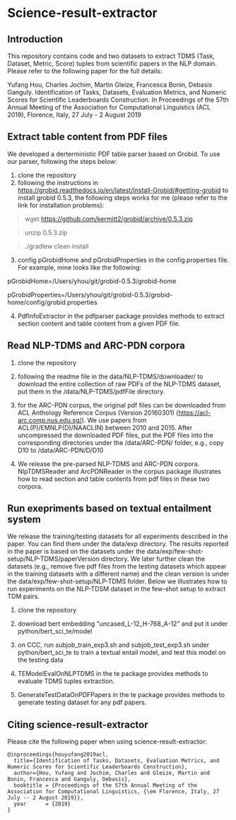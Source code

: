 # Science-result-extractor

## Introduction 


This repository contains code and two datasets to extract TDMS (Task, Dataset, Metric, Score) tuples from scientific papers in the NLP domain. Please refer to the following paper for the full details:

Yufang Hou, Charles Jochim, Martin Gleize, Francesca Bonin, Debasis Ganguly. Identification of Tasks, Datasets, Evaluation Metrics, and Numeric Scores for Scientific Leaderboards Construction. In Proceedings of the 57th Annual Meeting of the Association for Computational Linguistics (ACL 2019), Florence, Italy, 27 July - 2 August 2019

## Extract table content from PDF files

We developed a derterministic PDF table parser based on Grobid. To use our parser, following the steps below:

1) clone the repository
2) following the instructions in https://grobid.readthedocs.io/en/latest/Install-Grobid/#getting-grobid to install grobid 0.5.3, the following steps works for me (please refer to the link for installation problems):

> wget https://github.com/kermitt2/grobid/archive/0.5.3.zip

> unzip 0.5.3.zip

> ./gradlew clean install

3) config pGrobidHome and pGrobidProperties in the config.properties file. For example, mine looks like the following:

pGrobidHome=/Users/yhou/git/grobid-0.5.3/grobid-home

pGrobidProperties=/Users/yhou/git/grobid-0.5.3/grobid-home/config/grobid.properties 

4) PdfInfoExtractor in the pdfparser package provides methods to extract section content and table content from a given PDF file.


## Read NLP-TDMS and ARC-PDN corpora 

1) clone the repository 

2) following the readme file in the data/NLP-TDMS/downloader/ to download the entire collection of raw PDFs of the NLP-TDMS dataset, put them in the /data/NLP-TDMS/pdfFile directory.

3) for the ARC-PDN corpus, the original pdf files can be downloaded from ACL Anthology Reference Corpus (Version 20160301) (https://acl-arc.comp.nus.edu.sg/). We use papers from ACL(P)/EMNLP(D)/NAACL(N) between 2010 and 2015. After uncompressed the downloaded PDF files, put the PDF files into the corresponding directories under the /data/ARC-PDN/ folder, e.g., copy D10 to /data/ARC-PDN/D/D10

4) We release the pre-parsed NLP-TDMS and ARC-PDN corpora. NlpTDMSReader and ArcPDNReader in the corpus package illustrates how to read section and table contents from pdf files in these two corpora. 


## Run exepriments based on textual entailment system

We release the training/testing datasets for all experiments described in the paper. You can find them under the data/exp directory. The results reported in the paper is based on the datasets under the data/exp/few-shot-setup/NLP-TDMS/paperVersion directory. We later further clean the datasets (e.g., remove five pdf files from the testing datasets which appear in the training datasets with a different name) and the clean version is under the data/exp/few-shot-setup/NLP-TDMS folder. Below we illustrates how to run experiments on the NLP-TDSM dataset in the few-shot setup to extract TDM pairs. 


1) clone the repository

2) download bert embedding "uncased_L-12_H-768_A-12" and put it under python/bert_sci_te/model

3) on CCC, run subjob_train_exp3.sh and subjob_test_exp3.sh under python/bert_sci_te to train a textual entail model, and test this model on the testing data

4) TEModelEvalOnNLPTDMS in the te package provides methods to evaluate TDMS tuples extraction.

5) GenerateTestDataOnPDFPapers in the te package provides methods to generate testing dataset for any pdf papers.


## Citing science-result-extractor
Please cite the following paper when using science-result-extractor:

```
@inproceedings{houyufang2019acl,
  title={Identification of Tasks, Datasets, Evaluation Metrics, and Numeric Scores for Scientific Leaderboards Construction},
  author={Hou, Yufang and Jochim, Charles and Gleize, Martin and Bonin, Francesca and Ganguly, Debasis},
  booktitle = {Proceedings of the 57th Annual Meeting of the Association for Computational Linguistics, {\em Florence, Italy, 27 July -- 2 August 2019}},
  year      = {2019}
}
```
